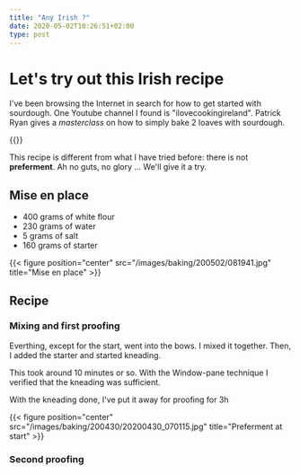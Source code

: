 ```yaml
---
title: "Any Irish ?"
date: 2020-05-02T10:26:51+02:00
type: post
---
```


# Let's try out this Irish recipe

I've been browsing the Internet in search for how to get started with sourdough. One Youtube channel I found is "ilovecookingireland". Patrick Ryan gives a *masterclass* on how to simply bake 2 loaves with sourdough.

{{<youtube width="65%" src="2FVfJTGpXnU" >}}

This recipe is different from what I have tried before: there is not **preferment**. Ah no guts, no glory ... We'll give it a try.

## Mise en place

* 400 grams of white flour
* 230 grams of water
* 5 grams of salt
* 160 grams of starter

{{< figure position="center" src="/images/baking/200502/081941.jpg" title="Mise en place" >}}

## Recipe

### Mixing and first proofing
Everthing, except for the start, went into the bows. I mixed it together. Then, I added the starter and started kneading.

This took around 10 minutes or so. With the Window-pane technique I verified that the kneading was sufficient. 

With the kneading done, I've put it away for proofing for 3h

{{< figure position="center" src="/images/baking/200430/20200430_070115.jpg" title="Preferment at start" >}}

### Second proofing
